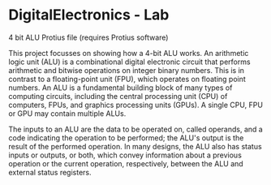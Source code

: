 # DigitalElectronics - Lab
4 bit ALU Protius file (requires Protius software)

This project focusses on showing how a 4-bit ALU works. An arithmetic logic unit (ALU) is a combinational digital electronic circuit that 
performs arithmetic and bitwise operations on integer binary numbers. This is in contrast to a floating-point unit (FPU), which operates 
on floating point numbers. An ALU is a fundamental building block of many types of computing circuits, including the central processing 
unit (CPU) of computers, FPUs, and graphics processing units (GPUs). A single CPU, FPU or GPU may contain multiple ALUs.

The inputs to an ALU are the data to be operated on, called operands, and a code indicating the operation to be performed; the ALU's 
output is the result of the performed operation. In many designs, the ALU also has status inputs or outputs, or both, which convey 
information about a previous operation or the current operation, respectively, between the ALU and external status registers.

